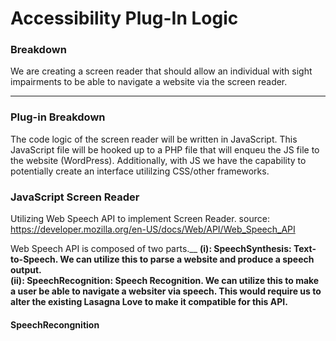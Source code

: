 

# Accessibility Plug-In Logic 

### Breakdown 

We are creating a screen reader that should allow an individual with sight impairments to be able to navigate a website via the screen reader. 

**********

### Plug-in Breakdown 

The code logic of the screen reader will be written in JavaScript. This JavaScript file will be hooked up to a PHP file that will enqueu the JS file to the website (WordPress). Additionally, with JS we have the capability to potentially create an interface utililzing CSS/other frameworks. 

### JavaScript Screen Reader

Utilizing Web Speech API to implement Screen Reader.
source: https://developer.mozilla.org/en-US/docs/Web/API/Web_Speech_API


Web Speech API is composed of two parts.__ 
**(i): SpeechSynthesis: Text-to-Speech. We can utilize this to parse a website and produce a speech output.**\
**(ii): SpeechRecognition: Speech Recognition. We can utilize this to make a user be able to navigate a websiter via speech. This would require us to alter the existing Lasagna Love to make it compatible for this API.**

#### SpeechRecongnition 






